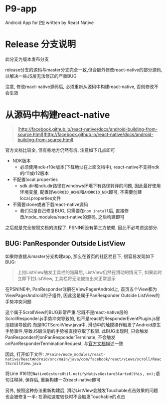 # P9-app
Android App for [P9](http://psnine.com/) written by React Native

# Release 分支说明

此分支为版本发布分支 

release分支的源码与master分支完全一致,但会额外修改react-native的部分源码,以解决一些JS层无法修正的严重BUG

注意, 修改react-native源码后, 必须重新从源码中构建react-native, 否则修改不会生效

# 从源码中构建react-native

> [http://facebook.github.io/react-native/docs/android-building-from-source.html](http://facebook.github.io/react-native/docs/android-building-from-source.html)

官方文档比较全, 但有些地方仍然有坑, 注意如下几点即可

- NDK版本
    - 必须使用ndk-r10e版本(下载地址在上面文档中), react-native不支持ndk的r11或r12版本
- 不配置local.properties
    - sdk.dir和ndk.dir路径在windows环境下有路径转译的问题, 因此最好使用环境变量, 配置好`ANDROID_HOME`和`ANDROID_NDK`即可, 不需要创建local.properties文件
- 不需要clone或者下载react-native源码
    - 我们只是自己修复BUG, 只需要在`npm install`后, 直接修改/node_modules/react-native的源码, 之后构建即可

之后就是完全按照文档的流程了. PSNINE没有第三方依赖, 因此不必考虑这部分.

## BUG: PanResponder Outside ListView

如果你直接从master分支构建app, 那么在首页的社区栏目下, 很容易发现如下BUG:

> 上拉ListView触发工具栏的隐藏后, ListView仍然在滑动的情况下, 如果此时立即下拉ListView, 工具栏将无法被拉出来正常显示

在PSNINE中, PanResponder注册在ViewPagerAndroid上, 首页五个View都为ViewPagerAndroid的子组件, 因此这是属于PanResponder Outside ListView的手势冲突问题

这个属于ScrollView的BUG非常严重.它既不是react-native层的ScrollResponder.js手势冲突导致的, 也不是react的ResponderEventPlugin.js冒泡错误导致的.而是RCTScrollView.java中, 滑动中的触摸操作触发了Android原生手势事件,导致JS层注册的手势被直接夺取了权限. 此BUG出现时, 只会触发PanResponder的onPanResponderTerminate, 不会触发onPanResponderTerminationRequest, 与[官方文档](http://facebook.github.io/react-native/releases/0.32/docs/view.html#onresponderterminate)描述一致

因此, 打开如下文件: `/Psnine/node_modules/react-native/ReactAndroid/src/main/java/com/facebook/react/views/scroll/ReactScrollView.java`

将Line #161的`NativeGestureUtil.notifyNativeGestureStarted(this, ev);`语句注释掉, 保存后, 重新构建一次react-native即可

另外, 按照这种办法重新构建后, 滑动ListView会触发Touchable点击效果的问题也会被修复一半: 在滑动速度较快时不会触发Touchable的点击


